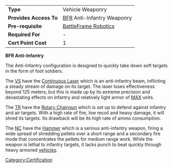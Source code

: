 |                        |                                                            |
| ---------------------- | ---------------------------------------------------------- |
| **Type**               | Vehicle Weaponry                                           |
| **Provides Access To** | [BFR](BFR.md "wikilink") Anti-Infantry Weaponry            |
| **Pre-requisite**      | [BattleFrame Robotics](BattleFrame_Robotics.md "wikilink") |
| **Required For**       | \-                                                         |
| **Cert Point Cost**    | 1                                                          |

**BFR Anti-Infantry**

The Anti-Infantry configuration is designed to quickly take down soft
targets in the form of foot soldiers.

The [VS](VS.md "wikilink") have the [Continuous
Laser](Continuous_Laser.md "wikilink") which is an anti-infantry beam,
inflicting a steady stream of damage on its target. The laser loses
effectiveness beyond 125 meters, but this is made up by its extreme
precision and devastating effects on infantry and relatively light armor
of [MAX](MAX.md "wikilink") units.

The [TR](TR.md "wikilink") have the [Rotary
Chaingun](Rotary_Chaingun.md "wikilink") which is set up to defend against
infantry and air targets. With a high rate of fire, low recoil and heavy
damage, it will shred its targets. Its drawback will be its high rate of
ammo consumption.

The [NC](NC.md "wikilink") have the [Hammer](Hammer.md "wikilink") which is a
serious anti-infantry weapon, firing a wide spread of shredding pellets
over a short range and a secondary fire mode that concentrates the
pellets for medium range work. While the weapon is lethal to infantry
targets, it lacks punch to beat quickly through heavy armored
[vehicles](vehicle.md "wikilink").

[Category:Certification](Category:Certification.md "wikilink")
